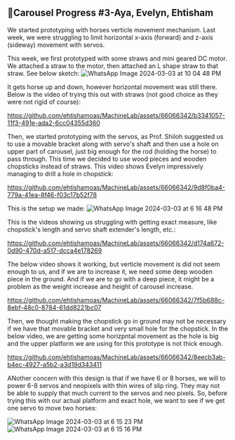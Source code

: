 ## 🎠Carousel Progress #3-Aya, Evelyn, Ehtisham

We started prototyping with horses verticle movement mechanism. Last week, we were struggling to limit horizontal x-axis (forward) and z-axis (sideway) movement with servos.

This week, we first prototyped with some straws and mini geared DC motor. We attached a straw to the motor, then attached an L shape straw to that straw. See below sketch:
![WhatsApp Image 2024-03-03 at 10 04 48 PM](https://github.com/ehtishamoas/MachineLab/assets/66066342/58a52d6d-6c90-44ad-920b-14c9888a6c1e)


It gets horse up and down, however horizontal movement was still there. Below is the video of trying this out with straws (not good choice as they were not rigid of course):


https://github.com/ehtishamoas/MachineLab/assets/66066342/b3341057-11f3-491e-ada2-6cc04355d360


Then, we started prototyping with the servos, as Prof. Shiloh suggested us to use a movable bracket along with servo's shaft and then use a hole on upper part of carousel, just big enough for the rod
(holding the horse) to pass through. This time we decided to use wood pieces and wooden chopsticks instead of straws. This video shows Evelyn impressively managing to drill a hole in chopstick:


https://github.com/ehtishamoas/MachineLab/assets/66066342/9d8f0ba4-779a-41ea-8f46-f03c17b52f78


This is the setup we made:
![WhatsApp Image 2024-03-03 at 6 16 48 PM](https://github.com/ehtishamoas/MachineLab/assets/66066342/1e2c6346-cdf4-4a6a-9e9e-aef817194d5a)

This is the videos showing us struggling with getting exact measure, like chopstick's length and servo shaft extender's length, etc.:


https://github.com/ehtishamoas/MachineLab/assets/66066342/d174a672-0d90-470d-a517-dcca4e178269

The below video shows it working, but verticle movement is did not seem enough to us, and if we are to increase it, we need some deep wooden piece in the ground. And if we are to go with a deep piece, 
it might be a problem as the weight increase and height of carousel increase.

https://github.com/ehtishamoas/MachineLab/assets/66066342/7f5b688c-8ebf-48c0-8784-61dd8221bc07

Then, we thought making the chopstick go in ground may not be necessary if we have that movable bracket and very small hole for the chopstick. In the below video, we are getting some horizpntal 
movement as the hole is big and the upper platform we are using for this prototype is not thick enough. 

https://github.com/ehtishamoas/MachineLab/assets/66066342/8eecb3ab-b4ec-4927-a5b2-a3d19d343411

ANother concern with this design is that if we have 6 or 8 horses, we will to power 6-8 servos and neopixels with thin wires of slip ring. They may not be able to supply that much current to the servos and
neo pixels. So, before trying this with our actual platform and exact hole, we want to see if we get one servo to move two horses:

![WhatsApp Image 2024-03-03 at 6 15 23 PM](https://github.com/ehtishamoas/MachineLab/assets/66066342/3679fb93-1920-45ef-bf57-fd87b7bccfd9)
![WhatsApp Image 2024-03-03 at 6 15 16 PM](https://github.com/ehtishamoas/MachineLab/assets/66066342/c67b18a8-c6a1-4cce-ad54-90d775d42793)

